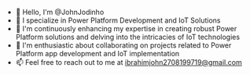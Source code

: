 - 👋 Hello, I'm @JohnJodinho
- 👀 I specialize in Power Platform Development and IoT Solutions
- 🌱 I'm continuously enhancing my expertise in creating robust Power Platform solutions and delving into the intricacies of IoT technologies
- 💞️ I'm enthusiastic about collaborating on projects related to Power Platform app development and IoT implementation
- 📫 Feel free to reach out to me at ibrahimjohn2708199719@gmail.com
<!---
JohnJodinho/JohnJodinho is a ✨ special ✨ repository because its `README.md` (this file) appears on your GitHub profile.
You can click the Preview link to take a look at your changes.
--->
